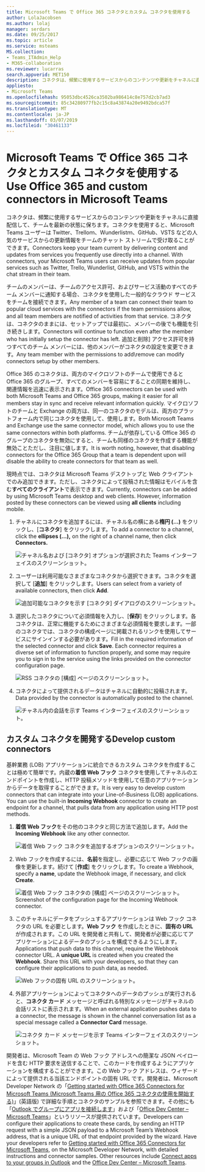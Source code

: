 ```yaml
---
title: Microsoft Teams で Office 365 コネクタとカスタム コネクタを使用する
author: LolaJacobsen
ms.author: lolaj
manager: serdars
ms.date: 09/25/2017
ms.topic: article
ms.service: msteams
MS.collection:
- Teams_ITAdmin_Help
- M365-collaboration
ms.reviewer: lucarras
search.appverid: MET150
description: コネクタは、頻繁に使用するサービスからのコンテンツや更新をチャネルに直接配信して、チームを最新の状態に保ちます。
appliesto:
- Microsoft Teams
ms.openlocfilehash: 95053dbc4526ca3502ba986414c8e757d2cb7ad3
ms.sourcegitcommit: 85c34280977fb2c15c8a43874a20e9492bdca57f
ms.translationtype: MT
ms.contentlocale: ja-JP
ms.lasthandoff: 03/07/2019
ms.locfileid: "30461133"
---
```

<a name="use-office-365-and-custom-connectors-in-microsoft-teams"></a><span data-ttu-id="9d0ab-103">Microsoft Teams で Office 365 コネクタとカスタム コネクタを使用する</span><span class="sxs-lookup"><span data-stu-id="9d0ab-103">Use Office 365 and custom connectors in Microsoft Teams</span></span>
=======================================================

<span data-ttu-id="9d0ab-p101">コネクタは、頻繁に使用するサービスからのコンテンツや更新をチャネルに直接配信して、チームを最新の状態に保ちます。コネクタを使用すると、Microsoft Teams ユーザーは Twitter、Trelloｍ、Wunderlistｍ、GitHub、VSTS などの人気のサービスからの更新情報をチームのチャット ストリームで受け取ることができます。</span><span class="sxs-lookup"><span data-stu-id="9d0ab-p101">Connectors keep your team current by delivering content and updates from services you frequently use directly into a channel. With connectors, your Microsoft Teams users can receive updates from popular services such as Twitter, Trello, Wunderlist, GitHub, and VSTS within the chat stream in their team.</span></span>

<span data-ttu-id="9d0ab-106">チームのメンバーは、チームのアクセス許可、およびサービス活動のすべてのチーム メンバーに通知する場合、コネクタを使用した一般的なクラウド サービスをチームを接続できます。</span><span class="sxs-lookup"><span data-stu-id="9d0ab-106">Any member of a team can connect their team to popular cloud services with the connectors if the team permissions allow, and all team members are notified of activities from that service.</span></span> <span data-ttu-id="9d0ab-107">コネクタは、コネクタのままには、セットアップでは最初に、メンバーの後でも機能を引き続きします。</span><span class="sxs-lookup"><span data-stu-id="9d0ab-107">Connectors will continue to function even after the member who has initially setup the connector has left.</span></span> <span data-ttu-id="9d0ab-108">追加と削除] アクセス許可を持つすべてのチーム メンバーには、他のメンバーがコネクタの設定を変更できます。</span><span class="sxs-lookup"><span data-stu-id="9d0ab-108">Any team member with the permissions to add\remove can modify connectors setup by other members.</span></span>

<span data-ttu-id="9d0ab-109">Office 365 のコネクタは、両方のマイクロソフトのチームで使用できると Office 365 のグループ、すべてのメンバーを容易にすることの同期を維持し、関連情報を迅速に表示されます。</span><span class="sxs-lookup"><span data-stu-id="9d0ab-109">Office 365 connectors can be used with both Microsoft Teams and Office 365 groups, making it easier for all members stay in sync and receive relevant information quickly.</span></span> <span data-ttu-id="9d0ab-110">マイクロソフトのチームと Exchange の両方は、同一のコネクタのモデルは、両方のプラットフォーム内で同じコネクタを使用して、使用します。</span><span class="sxs-lookup"><span data-stu-id="9d0ab-110">Both Microsoft Teams and Exchange use the same connector model, which allows you to use the same connectors within both platforms.</span></span> <span data-ttu-id="9d0ab-111">チームが依存している Office 365 のグループのコネクタを無効にすると、チームも同様のコネクタを作成する機能が無効ことただし、注目に値します。</span><span class="sxs-lookup"><span data-stu-id="9d0ab-111">It is worth noting, however, that disabling connectors for the Office 365 Group that a team is dependent upon will disable the ability to create connectors for that team as well.</span></span>

<span data-ttu-id="9d0ab-p104">現時点では、コネクタは Microsoft Teams デスクトップと Web クライアントでのみ追加できます。ただし、コネクタによって投稿された情報はモバイルを含む**すべてのクライアント**で表示できます。</span><span class="sxs-lookup"><span data-stu-id="9d0ab-p104">Currently, connectors can be added by using Microsoft Teams desktop and web clients. However, information posted by these connectors can be viewed using **all clients** including mobile.</span></span>

1.  <span data-ttu-id="9d0ab-114">チャネルにコネクタを追加するには、チャネル名の横にある**楕円 (…)** をクリックし、[**コネクタ**] をクリックします。</span><span class="sxs-lookup"><span data-stu-id="9d0ab-114">To add a connector to a channel, click the **ellipses (…),** on the right of a channel name, then click **Connectors.**</span></span>

    ![チャネル名および [コネクタ] オプションが選択された Teams インターフェイスのスクリーンショット。](media/Use_Office_365_and_custom_connectors_in_Microsoft_Teams_image1.png)

2.  <span data-ttu-id="9d0ab-116">ユーザーは利用可能なさまざまなコネクタから選択できます。コネクタを選択して [**追加**] をクリックします。</span><span class="sxs-lookup"><span data-stu-id="9d0ab-116">Users can select from a variety of available connectors, then click **Add**.</span></span>

    ![追加可能なコネクタを示す [コネクタ] ダイアログのスクリーンショット。](media/Use_Office_365_and_custom_connectors_in_Microsoft_Teams_image2.png)

3.  <span data-ttu-id="9d0ab-p105">選択したコネクタについて必須情報を入力し、[**保存**] をクリックします。各コネクタは、正常に機能するためにさまざまな必須情報を要求します。一部のコネクタでは、コネクタの構成ページに掲載されるリンクを使用してサービスにサインインする必要があります。</span><span class="sxs-lookup"><span data-stu-id="9d0ab-p105">Fill in the required information of the selected connector and click **Save**. Each connector requires a diverse set of information to function properly, and some may require you to sign in to the service using the links provided on the connector configuration page.</span></span>

    ![RSS コネクタの [構成] ページのスクリーンショット。](media/Use_Office_365_and_custom_connectors_in_Microsoft_Teams_image3.png)

4.  <span data-ttu-id="9d0ab-121">コネクタによって提供されるデータはチャネルに自動的に投稿されます。</span><span class="sxs-lookup"><span data-stu-id="9d0ab-121">Data provided by the connector is automatically posted to the channel.</span></span>

    ![チャネル内の会話を示す Teams インターフェイスのスクリーンショット。](media/Use_Office_365_and_custom_connectors_in_Microsoft_Teams_image4.png)

<a name="develop-custom-connectors"></a><span data-ttu-id="9d0ab-123">カスタム コネクタを開発する</span><span class="sxs-lookup"><span data-stu-id="9d0ab-123">Develop custom connectors</span></span>
-----------------------------

<span data-ttu-id="9d0ab-p106">基幹業務 (LOB) アプリケーションに統合できるカスタム コネクタを作成することは極めて簡単です。内蔵の**着信 Web フック** コネクタを使用してチャネルのエンドポイントを作成し、HTTP 投稿メソッドを使用して任意のアプリケーションからデータを取得することができます。</span><span class="sxs-lookup"><span data-stu-id="9d0ab-p106">It is very easy to develop custom connectors that can integrate into your Line-of-Business (LOB) applications. You can use the built-in **Incoming Webhook** connector to create an endpoint for a channel, that pulls data from any application using HTTP post methods.</span></span>

1.  <span data-ttu-id="9d0ab-126">**着信 Web フック**をその他のコネクタと同じ方法で追加します。</span><span class="sxs-lookup"><span data-stu-id="9d0ab-126">Add the **Incoming Webhook** like any other connector.</span></span>

    ![着信 Web フック コネクタを追加するオプションのスクリーンショット。](media/Use_Office_365_and_custom_connectors_in_Microsoft_Teams_image5.png)

2.  <span data-ttu-id="9d0ab-128">Web フックを作成するには、**名前**を指定し、必要に応じて Web フックの画像を更新します。続けて [**作成**] をクリックします。</span><span class="sxs-lookup"><span data-stu-id="9d0ab-128">To create a Webhook, specify a **name**, update the Webhook image, if necessary, and click **Create**.</span></span>

    ![<span data-ttu-id="9d0ab-129">着信 Web フック コネクタの [構成] ページのスクリーンショット。</span><span class="sxs-lookup"><span data-stu-id="9d0ab-129">Screenshot of the configuration page for the Incoming Webhook connector.</span></span> ](media/Use_Office_365_and_custom_connectors_in_Microsoft_Teams_image6.png)

3.  <span data-ttu-id="9d0ab-p107">このチャネルにデータをプッシュするアプリケーションは Web フック コネクタの URL を必要とします。**Web フック** を作成したときに、**固有の URL** が作成されます。この URL を開発者と共有して、開発者が必要に応じてアプリケーションによるデータのプッシュを構成できるようにします。</span><span class="sxs-lookup"><span data-stu-id="9d0ab-p107">Applications that push data to this channel, require the Webhook connector URL. A **unique URL** is created when you created the **Webhook**. Share this URL with your developers, so that they can configure their applications to push data, as needed.</span></span>

    ![Web フックの固有 URL のスクリーンショット。](media/Use_Office_365_and_custom_connectors_in_Microsoft_Teams_image7.png)

4.  <span data-ttu-id="9d0ab-134">外部アプリケーションによってコネクタへのデータのプッシュが実行されると、**コネクタ カード** メッセージと呼ばれる特別なメッセージがチャネルの会話リストに表示されます。</span><span class="sxs-lookup"><span data-stu-id="9d0ab-134">When an external application pushes data to a connector, the message is shown in the channel conversation list as a special message called a **Connector Card** message.</span></span>

    ![コネクタ カード メッセージを示す Teams インターフェイスのスクリーンショット。](media/Use_Office_365_and_custom_connectors_in_Microsoft_Teams_image8.png)

<span data-ttu-id="9d0ab-p108">開発者は、Microsoft Team の Web フック アドレスへの簡潔な JSON ペイロードを含む HTTP 要求を送信することで、このカードを作成するようにアプリケーションを構成することができます。この Web フック アドレスは、ウィザードによって提供される当該エンドポイントの固有 URL です。開発者は、Microsoft Developer Network の「[Getting started with Office 365 Connectors for Microsoft Teams (Microsoft Teams 用の Office 365 コネクタの使用を開始する)](https://docs.microsoft.com/en-us/microsoftteams/platform/concepts/connectors/connectors)」(英語版) で詳細な手順とコネクタのサンプルを参照できます。その他にも「[Outlook でグループにアプリを接続します](https://support.office.com/article/Connect-apps-to-your-groups-in-Outlook-ed0ce547-038f-4902-b9b3-9e518ae6fbab)」および「[Office Dev Center – Microsoft Teams](https://go.microsoft.com/fwlink/?linkid=855784)」というリソースが提供されています。</span><span class="sxs-lookup"><span data-stu-id="9d0ab-p108">Developers can configure their applications to create these cards, by sending an HTTP request with a simple JSON payload to a Microsoft Team’s Webhook address, that is a unique URL of that endpoint provided by the wizard. Have your developers refer to [Getting started with Office 365 Connectors for Microsoft Teams](https://docs.microsoft.com/en-us/microsoftteams/platform/concepts/connectors/connectors), on the Microsoft Developer Network, with detailed instructions and connector samples. Other resources include [Connect apps to your groups in Outlook](https://support.office.com/article/Connect-apps-to-your-groups-in-Outlook-ed0ce547-038f-4902-b9b3-9e518ae6fbab) and the [Office Dev Center – Microsoft Teams](https://go.microsoft.com/fwlink/?linkid=855784).</span></span>
